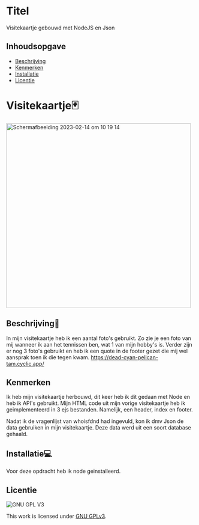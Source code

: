 # Titel
Visitekaartje gebouwd met NodeJS en Json

## Inhoudsopgave

  * [Beschrijving](#beschrijving)
  * [Kenmerken](#kenmerken)
  * [Installatie](#installatie)
  * [Licentie](#licentie)

# Visitekaartje🃏

<img width="492" alt="Schermafbeelding 2023-02-14 om 10 19 14" src="https://user-images.githubusercontent.com/112861069/218691624-d07b5548-b5dd-4f5a-a9d4-a802b889f27d.png">


## Beschrijving📝
In mijn visitekaartje heb ik een aantal foto's gebruikt. Zo zie je een foto van mij wanneer ik aan het tennissen ben, wat 1 van mijn hobby's is. Verder zijn er nog 3 foto's gebruikt en heb ik een quote in de footer gezet die mij wel aansprak toen ik die tegen kwam. 
https://dead-cyan-pelican-tam.cyclic.app/ 

## Kenmerken
Ik heb mijn visitekaartje herbouwd, dit keer heb ik dit gedaan met Node en heb ik API's gebruikt. Mijn HTML code uit mijn vorige visitekaartje heb ik geimplementeerd in 3 ejs bestanden. Namelijk, een header, index en footer. 

Nadat ik de vragenlijst van whoisfdnd had ingevuld, kon ik dmv Json de data gebruiken in mijn visitekaartje. Deze data werd uit een soort database gehaald. 


## Installatie💻

Voor deze opdracht heb ik node geinstalleerd. 


## Licentie

![GNU GPL V3](https://www.gnu.org/graphics/gplv3-127x51.png)

This work is licensed under [GNU GPLv3](./LICENSE).
